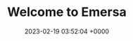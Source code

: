 ---
layout: test12
permalink: /test12a.html
title:  "Welcome to Emersa"
date:   2023-02-19 03:52:04 +0000
categories: jekyll update
---